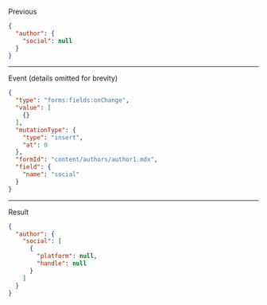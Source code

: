 Previous
```json
{
  "author": {
    "social": null
  }
}
```
---

Event (details omitted for brevity)
```json
{
  "type": "forms:fields:onChange",
  "value": [
    {}
  ],
  "mutationType": {
    "type": "insert",
    "at": 0
  },
  "formId": "content/authors/author1.mdx",
  "field": {
    "name": "social"
  }
}
```
---

Result
```json
{
  "author": {
    "social": [
      {
        "platform": null,
        "handle": null
      }
    ]
  }
}
```